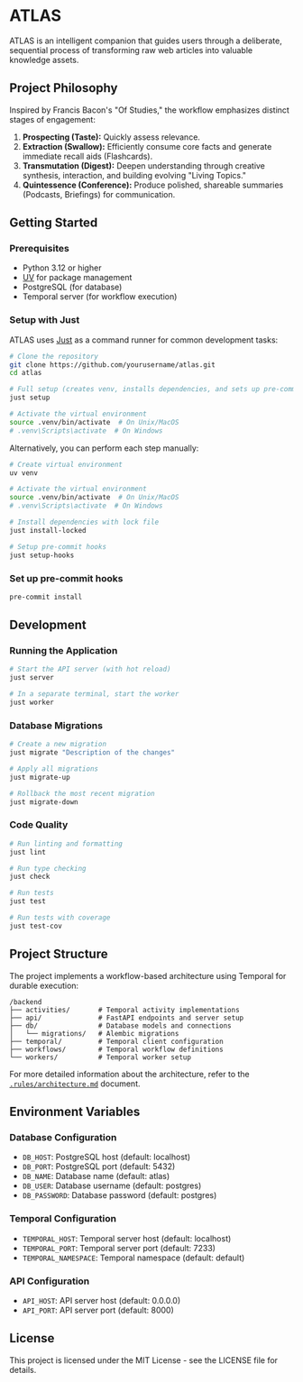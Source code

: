 # ATLAS

ATLAS is an intelligent companion that guides users through a deliberate, sequential process of transforming raw web articles into valuable knowledge assets.

## Project Philosophy

Inspired by Francis Bacon's "Of Studies," the workflow emphasizes distinct stages of engagement:

1. **Prospecting (Taste):** Quickly assess relevance.
2. **Extraction (Swallow):** Efficiently consume core facts and generate immediate recall aids (Flashcards).
3. **Transmutation (Digest):** Deepen understanding through creative synthesis, interaction, and building evolving "Living Topics."
4. **Quintessence (Conference):** Produce polished, shareable summaries (Podcasts, Briefings) for communication.

## Getting Started

### Prerequisites

- Python 3.12 or higher
- [UV](https://github.com/astral-sh/uv) for package management
- PostgreSQL (for database)
- Temporal server (for workflow execution)

### Setup with Just

ATLAS uses [Just](https://github.com/casey/just) as a command runner for common development tasks:

```bash
# Clone the repository
git clone https://github.com/yourusername/atlas.git
cd atlas

# Full setup (creates venv, installs dependencies, and sets up pre-commit hooks)
just setup

# Activate the virtual environment
source .venv/bin/activate  # On Unix/MacOS
# .venv\Scripts\activate  # On Windows
```

Alternatively, you can perform each step manually:

```bash
# Create virtual environment
uv venv

# Activate the virtual environment
source .venv/bin/activate  # On Unix/MacOS
# .venv\Scripts\activate  # On Windows

# Install dependencies with lock file
just install-locked

# Setup pre-commit hooks
just setup-hooks
```

### Set up pre-commit hooks

```bash
pre-commit install
```

## Development

### Running the Application

```bash
# Start the API server (with hot reload)
just server

# In a separate terminal, start the worker
just worker
```

### Database Migrations

```bash
# Create a new migration
just migrate "Description of the changes"

# Apply all migrations
just migrate-up

# Rollback the most recent migration
just migrate-down
```

### Code Quality

```bash
# Run linting and formatting
just lint

# Run type checking
just check

# Run tests
just test

# Run tests with coverage
just test-cov
```

## Project Structure

The project implements a workflow-based architecture using Temporal for durable execution:

```
/backend
├── activities/       # Temporal activity implementations
├── api/              # FastAPI endpoints and server setup
├── db/               # Database models and connections
│   └── migrations/   # Alembic migrations
├── temporal/         # Temporal client configuration
├── workflows/        # Temporal workflow definitions
└── workers/          # Temporal worker setup
```

For more detailed information about the architecture, refer to the [`.rules/architecture.md`](.rules/architecture.md) document.

## Environment Variables

### Database Configuration
- `DB_HOST`: PostgreSQL host (default: localhost)
- `DB_PORT`: PostgreSQL port (default: 5432)
- `DB_NAME`: Database name (default: atlas)
- `DB_USER`: Database username (default: postgres)
- `DB_PASSWORD`: Database password (default: postgres)

### Temporal Configuration
- `TEMPORAL_HOST`: Temporal server host (default: localhost)
- `TEMPORAL_PORT`: Temporal server port (default: 7233)
- `TEMPORAL_NAMESPACE`: Temporal namespace (default: default)

### API Configuration
- `API_HOST`: API server host (default: 0.0.0.0)
- `API_PORT`: API server port (default: 8000)

## License

This project is licensed under the MIT License - see the LICENSE file for details.
